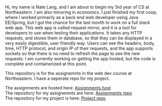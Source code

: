 Hi, my name is Nate Lang, and I am about to begin my 3rd year of CS at Northeastern. I am also minoring in economics.
I just finished my first coop, where I worked primarily as a back end web developer using Java EE/Spring, but I got the chance for the last month to work on a full stack web app.
This web app is called request mirror, and it is a tool for developers to use when testing their applications. It takes any HTTP requests, and stores them in database, so that they can be displayed in a very easily digestible, user friendly way.
Users can see the headers, body, time, HTTP protocol, and origin IP of their requests, and the app supports sockets so that there is no need to refresh the page to see the new requests.
I am currently working on getting the app hosted, but the code is complete and containerized at this point.

This repository is for the assignemnts in the web dev course at Northeastern. I have a seperate repo for my project.

The assignments are hosted here: [Assignments host](https://summer2-webdev-assignments.herokuapp.com/)  
The repository for my assignemnts are here: [Assignments repo](https://github.com/langn/lang-nate-webdev)   
The repository for my project is here: [Project repo](https://github.com/langn/spotify-party)  
